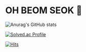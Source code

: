 # OH BEOM SEOK 🌱

![Anurag's GitHub stats](https://github-readme-stats.vercel.app/api?username=oh2279&show_icons=true&theme=radical)

[![Solved.ac Profile](http://mazassumnida.wtf/api/v2/generate_badge?boj=oh2279)](https://solved.ac/oh2279/)

[![Hits](https://hits.seeyoufarm.com/api/count/incr/badge.svg?url=https%3A%2F%2Fgithub.com%2Foh2279&count_bg=%23E17B5C&title_bg=%23D7DD19&icon=&icon_color=%23E7E7E7&title=hits&edge_flat=false)](https://hits.seeyoufarm.com)

<!--
**oh2279/oh2279** is a ✨ _special_ ✨ repository because its `README.md` (this file) appears on your GitHub profile.

Here are some ideas to get you started:

- 🔭 I’m currently working on ...
- 🌱 I’m currently learning ...
- 👯 I’m looking to collaborate on ...
- 🤔 I’m looking for help with ...
- 💬 Ask me about ...
- 📫 How to reach me: ...
- 😄 Pronouns: ...
- ⚡ Fun fact: ...
-->
